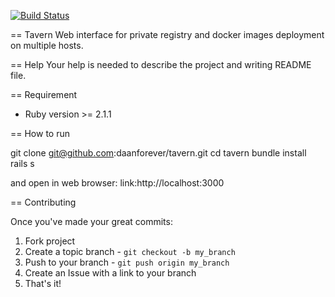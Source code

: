 [![Build Status](https://travis-ci.org/daanforever/tavern.svg?branch=master)](https://travis-ci.org/daanforever/tavern)

== Tavern
Web interface for private registry and docker images deployment on multiple hosts.

== Help
Your help is needed to describe the project and writing README file.

== Requirement

* Ruby version >= 2.1.1

== How to run

 git clone git@github.com:daanforever/tavern.git 
 cd tavern
 bundle install
 rails s

and open in web browser: link:http://localhost:3000

== Contributing

Once you've made your great commits:

1. Fork project
2. Create a topic branch - `git checkout -b my_branch`
3. Push to your branch - `git push origin my_branch`
4. Create an Issue with a link to your branch
5. That's it!


